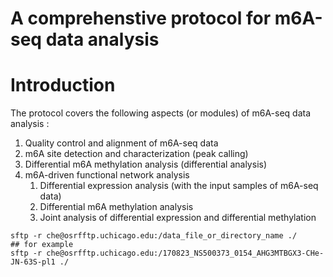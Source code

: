 # A comprehenstive protocol for m6A-seq data analysis 

# Introduction
The protocol covers the following aspects (or modules) of m6A-seq data analysis :
1. Quality control and alignment of m6A-seq data
1. m6A site detection and characterization (peak calling)
1. Differential m6A methylation analysis (differential analysis)
1. m6A-driven functional network analysis
   1. Differential expression analysis (with the input samples of m6A-seq data)
   1. Differential  m6A methylation analysis
   1. Joint analysis of differential expression and differential methylation



```
sftp -r che@osrfftp.uchicago.edu:/data_file_or_directory_name ./
## for example
sftp -r che@osrfftp.uchicago.edu:/170823_NS500373_0154_AHG3MTBGX3-CHe-JN-63S-pl1 ./
```
